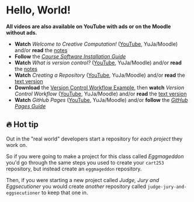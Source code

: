 # Hello, World!

**All videos are also available on YouTube with ads or on the Moodle without ads.**

- **Watch** *Welcome to Creative Computation!* ([YouTube](MISSING_LINK), YuJa/Moodle) and/or **read** the [notes](./welcome-to-creative-computation.md)
- **Follow** the [*Course Software Installation Guide*](../../guides/course-software.md)
- **Watch** *What is version control?* ([YouTube](MISSING_LINK), YuJa/Moodle) and/or **read** the [notes](./what-is-version-control.md)
- **Watch** *Creating a Repository* ([YouTube](MISSING_LINK), YuJa/Moodle) and/or **read** the [text version](./creating-a-repository.md)
- **Download** the [Version Control Workflow Example](./version-control-workflow-example.zip), then **watch** *Version Control Workflow* ([YouTube](MISSING_LINK), YuJa/Moodle) and/or **read** the [text version](./version-control-workflow.md)
- **Watch** *GitHub Pages* ([YouTube](MISSING_LINK), YuJa/Moodle) and/or **follow** the [*GitHub Pages Guide*](.github-pages.md)

## 🔥 Hot tip

Out in the "real world" developers start a repository for *each project* they work on. 

So if you were going to make a project for this class called *Eggmageddon* you'd go through the same steps you used to create your `cart253` repository, but instead create an `eggmageddon` repository.

Then, if you were starting a new project called *Judge, Jury and Eggsecutioner* you would create *another* repository called `judge-jury-and-eggsecutioner` to keep that one in. 